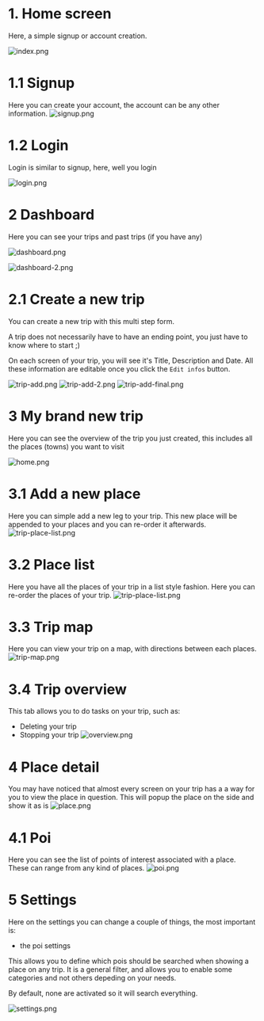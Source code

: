 # 1. Home screen

Here, a simple signup or account creation.

![index.png](./img/index.png)

# 1.1 Signup

Here you can create your account, the account can be any other information.
![signup.png](./img/signup.png)

# 1.2 Login

Login is similar to signup, here, well you login

![login.png](./img/login.png)

# 2 Dashboard

Here you can see your trips and past trips (if you have any)

![dashboard.png](./img/dashboard.png)

![dashboard-2.png](./img/dashboard-2.png)


# 2.1 Create a new trip

You can create a new trip with this multi step form.

A trip does not necessarily have to have an ending point, you just have to know where to start ;)

On each screen of your trip, you will see it's Title, Description and Date. All these information are editable once you click the `Edit infos` button.

![trip-add.png](./img/trip-add.png)
![trip-add-2.png](./img/trip-add-2.png)
![trip-add-final.png](./img/trip-add-final.png)


# 3 My brand new trip

Here you can see the overview of the trip you just created, this includes all the places (towns) you want to visit

![home.png](./img/home.png)

# 3.1 Add a new place

Here you can simple add a new leg to your trip. This new place will be appended to your places and you can re-order it afterwards.
![trip-place-list.png](./img/trip-place-list.png)

# 3.2 Place list

Here you have all the places of your trip in a list style fashion. Here you can re-order the places of your trip.
![trip-place-list.png](./img/trip-place-list.png)

# 3.3 Trip map

Here you can view your trip on a map, with directions between each places.
![trip-map.png](./img/trip-map.png)

# 3.4 Trip overview

This tab allows you to do tasks on your trip, such as:
- Deleting your trip
- Stopping your trip
![overview.png](./img/overview.png)

# 4 Place detail

You may have noticed that almost every screen on your trip has a a way for you to view the place in question.
This will popup the place on the side and show it as is
![place.png](./img/place.png)

# 4.1 Poi

Here you can see the list of points of interest associated with a place. These can range from any kind of places.
![poi.png](./img/poi.png)

# 5 Settings

Here on the settings you can change a couple of things, the most important is:
- the poi settings

This allows you to define which pois should be searched when showing a place on any trip.
It is a general filter, and allows you to enable some categories and not others depeding on your needs.

By default, none are activated so it will search everything.

![settings.png](./img/settings.png)
